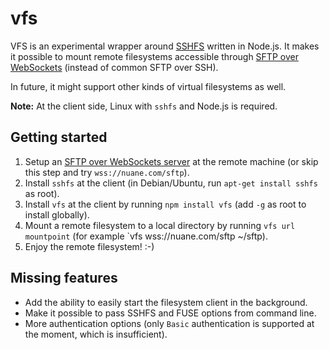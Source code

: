 vfs
===

VFS is an experimental wrapper around [SSHFS](http://fuse.sourceforge.net/sshfs.html) written in Node.js.
It makes it possible to mount remote filesystems accessible through [SFTP over WebSockets](http://sftp.ws/)
(instead of common SFTP over SSH).

In future, it might support other kinds of virtual filesystems as well.

**Note:** At the client side, Linux with `sshfs` and Node.js is required.

## Getting started

1. Setup an [SFTP over WebSockets server](https://www.npmjs.com/package/sftp-ws/) at the remote machine (or skip this step and try `wss://nuane.com/sftp`).
2. Install `sshfs` at the client (in Debian/Ubuntu, run `apt-get install sshfs` as root).
3. Install `vfs` at the client by running `npm install vfs` (add `-g` as root to install globally).
4. Mount a remote filesystem to a local directory by running `vfs url mountpoint` (for example `vfs wss://nuane.com/sftp ~/sftp).
5. Enjoy the remote filesystem! :-)

## Missing features

- Add the ability to easily start the filesystem client in the background.
- Make it possible to pass SSHFS and FUSE options from command line.
- More authentication options (only `Basic` authentication is supported at the moment, which is insufficient).
